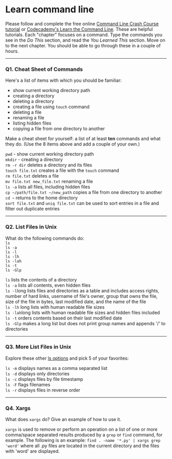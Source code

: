 # Learn command line

Please follow and complete the free online [Command Line Crash Course
tutorial](https://web.archive.org/web/20160708171659/http://cli.learncodethehardway.org/book/) or [Codecademy's Learn the Command Line](https://www.codecademy.com/learn/learn-the-command-line). These are helpful tutorials. Each "chapter" focuses on a command. Type the commands you see in the _Do This_ section, and read the _You Learned This_ section. Move on to the next chapter. You should be able to go through these in a couple of hours.

---

### Q1.  Cheat Sheet of Commands  

Here's a list of items with which you should be familiar:  
* show current working directory path
* creating a directory
* deleting a directory
* creating a file using `touch` command
* deleting a file
* renaming a file
* listing hidden files
* copying a file from one directory to another

Make a cheat sheet for yourself: a list of at least **ten** commands and what they do.  (Use the 8 items above and add a couple of your own.)  

`pwd` - show current working directory path  
`mkdir` - creating a directory  
`rm -r dir` deletes a directory and its files  
`touch file.txt` creates a file with the `touch` command  
`rm file.txt` deletes a file  
`mv file.txt new_file.txt` renaming a file  
`ls -a` lists all files, including hidden files  
`cp ~/path/file.txt ~/new_path` copies a file from one directory to another  
`cd ~` returns to the home directory  
`sort file.txt` and `uniq file.txt` can be used to sort entries in a file and filter out duplicate entries  

---

### Q2.  List Files in Unix   

What do the following commands do:  
`ls`  
`ls -a`  
`ls -l`  
`ls -lh`  
`ls -lah`  
`ls -t`  
`ls -Glp`  

`ls` lists the contents of a directory  
`ls -a` lists all contents, even hidden files  
`ls -l`long lists files and directories as a table and includes access rights, number of hard links, username of file's owner, group that owns the file, size of the file in bytes, last modified date, and the name of the file  
`ls -lh` long lists with human readable file sizes  
`ls -lah`long lists with human readable file sizes and hidden files included  
`ls -t` orders contents based on their last modified date  
`ls -Glp` makes a long list but does not print group names and appends '/' to directories  

---

### Q3.  More List Files in Unix  

Explore these other [ls options](http://www.techonthenet.com/unix/basic/ls.php) and pick 5 of your favorites:

`ls -m` displays names as a comma separated list  
`ls -d` displays only directories  
`ls -c` displays files by file timestamp  
`ls -F` flags filenames  
`ls -r` displays files in reverse order  

---

### Q4.  Xargs   

What does `xargs` do? Give an example of how to use it.

`xargs` is used to remove or perform an operation on a list of one or more comma/space separated results produced by a `grep` or `find` command, for example. The following is an example: `find . -name '*.py' | xargs grep 'word'` where all .py files are located in the current directory and the files with 'word' are displayed.  

 

